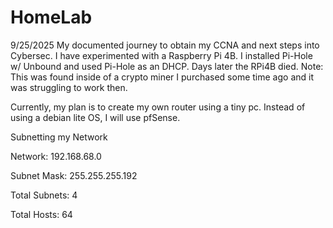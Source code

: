 # HomeLab

9/25/2025
My documented journey to obtain my CCNA and next steps into Cybersec.
I have experimented with a Raspberry Pi 4B. I installed Pi-Hole w/ Unbound and used Pi-Hole as an DHCP.
Days later the RPi4B died. Note: This was found inside of a crypto miner I purchased some time ago and it was struggling to work then.

Currently, my plan is to create my own router using a tiny pc.
Instead of using a debian lite OS, I will use pfSense.

Subnetting my Network

Network: 192.168.68.0

Subnet Mask: 255.255.255.192

Total Subnets: 4

Total Hosts: 64


